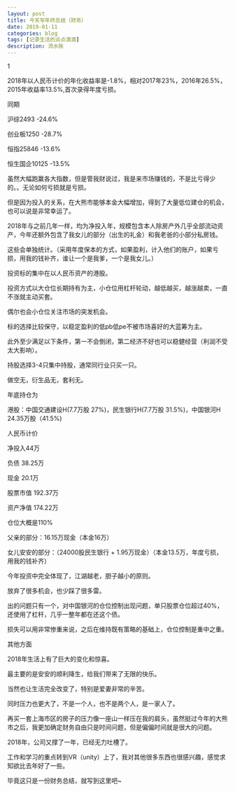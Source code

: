 ```yaml
---
layout: post
title: 今天写年终总结（财务）
date: 2019-01-11
categories: blog
tags: [记录生活的点点滴滴]
description: 流水账
---
```


1 

2018年以人民币计价的年化收益率是-1.8%，相对2017年23%，2016年26.5%，2015年收益率13.5%,首次录得年度亏损。

同期

沪综2493 -24.6%

创业板1250 -28.7%

恒指25846 -13.6%

恒生国企10125 -13.5%

虽然大幅跑赢各大指数，但是管我财说过，我是来市场赚钱的，不是比亏得少的。。无论如何亏损就是亏损。

但是因为投入的关系，在大熊市能够本金大幅增加，得到了大量低位建仓的机会，也可以说是非常幸运了。

2018年与之前几年一样，均为净投入年，规模包含本人除房产外几乎全部流动资产，今年还额外包含了我女儿的部分（出生的礼金）和我老爸的小部分私房钱。

这些会单独统计。（采用年度保本的方式，如果盈利，计入他们的账户，如果亏损，用我的钱补齐，谁让一个是我爹，一个是我女儿。）

投资标的集中在以人民币资产的港股。

投资方式以大仓位长期持有为主，小仓位用杠杆轮动，越低越买，越涨越卖，一直不涨就主动买套。

偶尔也会小仓位关注市场的突发机会。

标的选择比较保守，以稳定盈利的低pb低pe不被市场喜好的大蓝筹为主。

此外至少满足以下条件，第一不会倒闭，第二经济不好也可以稳健经营（利润不受太大影响）。

持股选择3-4只集中持股，通常同行业只买一只。

做空无，衍生品无，套利无。

年底持仓为

港股：中国交通建设H(7.7万股 27%)，民生银行H(7.7万股 31.5%)，中国银河H 24.35万股（41.5%)

人民币计价

净投入44万

负债 38.25万

现金 20.1万

股票市值 192.37万

资产净值 174.22万

仓位大概是110%

父亲的部分：16.15万现金（本金16万）

女儿安安的部分：（24000股民生银行 + 1.95万现金）（本金13.5万，年度亏损，用我的钱补齐）

今年投资中完全体现了，江湖越老，胆子越小的原则。

放弃了很多机会，也少踩了很多雷。

出的问题只有一个，对中国银河的仓位控制出现问题，单只股票仓位超过40%，还使用了杠杆，几乎一整年都在还这个债。

损失可以用非常惨重来说，之后在维持既有策略的基础上，仓位控制是重中之重。


其他方面

2018年生活上有了巨大的变化和惊喜。

最主要的是安安的顺利降生，给我们带来了无限的快乐。

当然也让生活完全改变了，特别是爱妻非常的辛苦。

同时压力也更大了，不是一个人，也不是两个人，是一家人了。

再买一套上海市区的房子的压力像一座山一样压在我的肩头，虽然挺过今年的大熊市之后，我更加确定财务自由只是时间问题，但是偏偏时间就是很大的问题。

2018年，公司又撑了一年，已经无力吐槽了。

工作和学习的重点转到VR（unity）上了，我对其他很多东西也很感兴趣，感觉求知欲比去年好了一些。

毕竟这只是一份财务总结，就写到这里吧~








